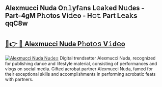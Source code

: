 ## Alexmucci Nuda O𝚗𝚕yf𝚊ns L𝚎a𝚔ed N𝚞𝚍es - Part-4gM P𝚑𝚘tos Vi𝚍𝚎o - H𝚘𝚝 Part L𝚎a𝚔s qqC8w

# <h2><a href="http://kf5zjt.oniu.top/?m=Alexmucci+Nuda">🔗👉 🔴 Alexmucci Nuda P𝚑ot𝚘𝚜 V𝚒d𝚎o</a></h2>

[![Alexmucci Nuda Nu𝚍e𝚜](https://i.imgur.com/0qMVB7G.gif)](http://kf5zjt.oniu.top/?m=Alexmucci+Nuda)
Digital trendsetter Alexmucci Nuda, recognized for publishing dance and lifestyle material, consisting of performances and vlogs on social media. Gifted acrobat partner Alexmucci Nuda, famed for their exceptional skills and accomplishments in performing acrobatic feats with partners.  

